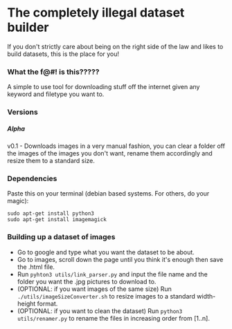 # The completely illegal dataset builder 

If you don't strictly care about being on the right side of the law and likes to build datasets, this is the place for you!

### What the f@#! is this?????

A simple to use tool for downloading stuff off the internet given any keyword and filetype you want to. 

### Versions

##### Alpha

v0.1 - Downloads images in a very manual fashion, you can clear a folder off the images of the images you don't want, rename them accordingly and resize them to a standard size.

### Dependencies

Paste this on your terminal (debian based systems. For others, do your magic):

```
sudo apt-get install python3
sudo apt-get install imagemagick
```

### Building up a dataset of images

- Go to google and type what you want the dataset to be about. 
- Go to images, scroll down the page until you think it's enough then save the .html file.
- Run `pyhton3 utils/link_parser.py` and input the file name and the folder you want the .jpg pictures to download to.
- (OPTIONAL: if you want images of the same size) Run `./utils/imageSizeConverter.sh` to resize images to a standard width-height format.
- (OPTIONAL: if you want to clean the dataset) Run `python3 utils/renamer.py` to rename the files in increasing order from [1..n].

